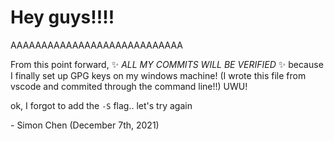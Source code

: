 # Hey guys!!!!

AAAAAAAAAAAAAAAAAAAAAAAAAAAA

From this point forward, :sparkles: *ALL MY COMMITS WILL BE VERIFIED* :sparkles: because I finally set up GPG keys on my windows machine! (I wrote this file from vscode and commited through the command line!!) UWU!

ok, I forgot to add the `-S` flag.. let's try again

\- Simon Chen (December 7th, 2021)
